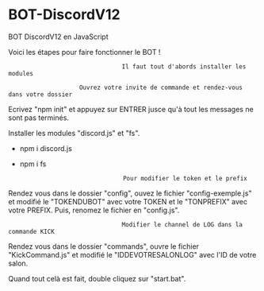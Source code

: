 # BOT-DiscordV12
BOT DiscordV12 en JavaScript

Voici les étapes pour faire fonctionner le BOT !

                                    Il faut tout d'abords installer les modules

                        Ouvrez votre invite de commande et rendez-vous dans votre dossier

Ecrivez "npm init" et appuyez sur ENTRER jusce qu'à tout les messages ne sont pas terminés.

Installer les modules "discord.js" et "fs".
 - npm i discord.js
 - npm i fs

                                    Pour modifier le token et le prefix

Rendez vous dans le dossier "config", ouvez le fichier "config-exemple.js" et modifié le "TOKENDUBOT" avec votre TOKEN et le "TONPREFIX" avec votre PREFIX.
Puis, renomez le fichier en "config.js".

                                    Modifier le channel de LOG dans la commande KICK

Rendez vous dans le dossier "commands", ouvre le fichier "KickCommand.js" et modifié le "IDDEVOTRESALONLOG" avec l'ID de votre salon.

Quand tout celà est fait, double cliquez sur "start.bat".
